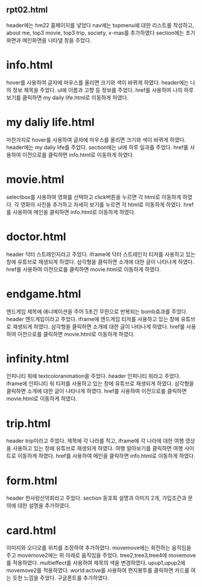 ## rpt02.html
header에는 hm22 홈페이지를 넣었다
nav에는 topmenu에 대한 리스트를 작성하고, about me, top3 movie, top3 trip, society, x-mas를 추가하였다
section에는 초기화면과 메인화면을 나타낼 창을 주었다.

# info.html
hover를 사용하여 글자에 마우스를 올리면 크기와 색이 바뀌게 하였다.
header에는 나의 정보 제목을 주었다.
ul에 이름과 고향 등 정보를 주었다.
href를 사용하여 나의 하루 보기를 클릭하면 my daily life.html로 이동하게 하였다.

# my daliy life.html
마찬가지로 hover를 사용하여 글자에 마우스를 올리면 크기와 색이 바뀌게 하였다.
header에는 my daliy life를 주었다.
section에는 ul에 하루 일과를 주었다.
href를 사용하여 이전으로를 클릭하면 info.html로 이동하게 하였다.

# movie.html
selectbox를 사용하여 영화를 선택하고 click버튼을 누르면 각 html로 이동하게 하였다.
각 영화의 사진을 추가하고 자세히 보기를 누르면 각 html로 이동하게 하였다.
href를 사용하여 메인을 클릭하면 info.html로 이동하게 하였다.

# doctor.html
header 닥터 스트레인지라고 주었다.
iframe에 닥터 스트레인지 티저를 사용하고 있는 창에 유튜브로 재생되게 하였다.
삼각형을 클릭하면 소개에 대한 글이 나타나게 하였다.
href를 사용하여 이전으로를 클릭하면 movie.html로 이동하게 하였다.

# endgame.html
엔드게임 제목에 애니메이션을 주어 5초간 무한으로 반복되는 bomb효과를 주었다.
header 엔드게임이라고 주었다.
iframe에 엔드게임 티저를 사용하고 있는 창에 유튜브로 재생되게 하였다.
삼각형을 클릭하면 소개에 대한 글이 나타나게 하였다.
href를 사용하여 이전으로를 클릭하면 movie.html로 이동하게 하였다.

# infinity.html
인피니티 워에 textcoloranimation을 주었다.
header 인피니티 워라고 주었다.
iframe에 인피니티 워 티저를 사용하고 있는 창에 유튜브로 재생되게 하였다.
삼각형을 클릭하면 소개에 대한 글이 나타나게 하였다.
href를 사용하여 이전으로를 클릭하면 movie.html로 이동하게 하였다.

# trip.html
header trip이라고 주었다.
제목에 각 나라를 적고, iframe에 각 나라에 대한 여행 영상을 사용하고 있는 창에 유튜브로 재생되게 하였다.
여행 알아보기를 클릭하면 여행 사이트로 이동하게 하였다.
href를 사용하여 메인을 클릭하면 info.html로 이동하게 하였다.

# form.html
header 한사랑산악회라고 주었다.
section 동호회 설명과 이미지 2개, 가입조건과 문의에 대한 설명을 추가하였다.

# card.html
이미지와 오디오를 위치를 조정하여 추가하였다.
movemove에는 회전하는 움직임을 주고 movemove2에는 위 아래로 움직임을 주었다.
tree2,tree3,tree4에 movemove를 적용하였다.
multieffect를 사용하여 제목의 색을 변경하였다.
upup1,upup2에 movemove2를 적용하였다.
world:active를 사용하여 편지봉투를 클릭하면 카드를 여는 듯한 느낌을 주었다.
구글폰트를 추가하였다.
